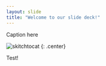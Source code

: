 ```yaml
---
layout: slide
title: "Welcome to our slide deck!"
---
```


Caption here

![skitchtocat](https://octodex.github.com/images/skitchtocat.png)
{: .center}


Test!
